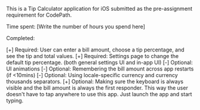 This is a Tip Calculator application for iOS submitted as the pre-assignment requirement for CodePath.

Time spent: [Write the number of hours you spend here]

Completed:

[+] Required: User can enter a bill amount, choose a tip percentage, and see the tip and total values.
[+] Required: Settings page to change the default tip percentage. (both general settings UI and in-app UI)
[-] Optional: UI animations
[-] Optional: Remembering the bill amount across app restarts (if <10mins)
[-] Optional: Using locale-specific currency and currency thousands separators.
[+] Optional: Making sure the keyboard is always visible and the bill amount is always the first responder. This way the user doesn't have to tap anywhere to use this app. Just launch the app and start typing.

